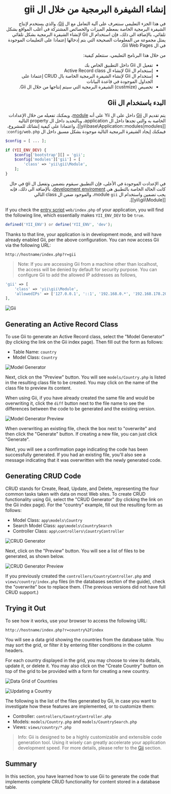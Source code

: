# <div dir="rtl">إنشاء الشيفرة البرمجية من خلال ال gii</div>

<p dir="rtl">
    في هذا الجزء التعليمي سنتعرف على آلية التعامل مع ال <a href="https://www.yiiframework.com/extension/yiisoft/yii2-gii/doc/guide">Gii</a>، والذي يستخدم لإنتاج الشيفرة البرمجية الخاصة بمعظم الميزات والخصائص المشتركة في أغلب المواقع بشكل تلقائي، بالإضافة الى ذلك، فإن استخدام ال Gii لإنشاء الشيفرة البرمجية بشكل تلقائي يمثل مجموعة من المعلومات الصحيحة التي بتم إدخالها إعتمادا على التعليمات الموجودة في ال Gii Web Pages.
</p>

<p dir="rtl">
    من خلال هذا البرنامج التعليمي، ستتعلم كيفية:
</p>

<ul dir="rtl">
    <li>تفعيل ال Gii داخل التطبيق الخاص بك</li>
    <li>إستخدام ال Gii لإنشاء ال Active Record class</li>
    <li>إستخدام ال Gii لإنشاء الشيفرة البرمجية الخاصة بال CRUD إعتمادا على الجداول الموجودة في قاعدة البيانات</li>
    <li>تخصيص (custmize) الشيفرة البرمجية التي سيتم إنتاجها من خلال ال Gii.</li>
</ul>

## <div dir="rtl">البدء باستخدام ال Gii</a> <span id="starting-gii"></span>

<p dir="rtl">
    يتم تقديم ال <a href="https://www.yiiframework.com/extension/yiisoft/yii2-gii/doc/guide">Gii</a> داخل على ال Yii على أنه <a href="../guide/structure-modules.md">module</a>، ويمكنك تفعيله من خلال الإعدادات الخاصة به والتي تجدها داخل ال application، وبالتحديد داخل ال property التالية [[yii\base\Application::modules|modules]]، واعتمادا على كيفية إنشائك للمشروع، فيمكنك إيجاد الشيفرة البرمجية التالية موجودة بشكل مسبق داخل ال <code>config/web.php</code>:  
</p>

```php
$config = [ ... ];

if (YII_ENV_DEV) {
    $config['bootstrap'][] = 'gii';
    $config['modules']['gii'] = [
        'class' => 'yii\gii\Module',
    ];
}
```

<p dir="rtl">
    في الإعدادت الموجودة في الأعلى، فإن التطبيق سيقوم بتضمين وتفعيل ال gii في حال كانت الحالة الخاصة بالتطبيق هي <a href="../guide/concept-configurations.md#environment-constants">development enviroment</a>، بالإضافة الى ذلك، فإنه يجب تضمين واستخدام ال module <code>gii</code>، والموجود ضمن ال class التالي [[yii\gii\Module]]. 
</p>

If you check the [entry script](structure-entry-scripts.md) `web/index.php` of your application, you will
find the following line, which essentially makes `YII_ENV_DEV` to be `true`.

```php
defined('YII_ENV') or define('YII_ENV', 'dev');
```

Thanks to that line, your application is in development mode, and will have already enabled Gii, per the above configuration. You can now access Gii via the following URL:

```
http://hostname/index.php?r=gii
```

> Note: If you are accessing Gii from a machine other than localhost, the access will be denied by default
> for security purpose. You can configure Gii to add the allowed IP addresses as follows,
>
```php
'gii' => [
    'class' => 'yii\gii\Module',
    'allowedIPs' => ['127.0.0.1', '::1', '192.168.0.*', '192.168.178.20'] // adjust this to your needs
],
```

![Gii](../guide/images/start-gii.png)


Generating an Active Record Class <span id="generating-ar"></span>
---------------------------------

To use Gii to generate an Active Record class, select the "Model Generator" (by clicking the link on the Gii index page). Then fill out the form as follows:

* Table Name: `country`
* Model Class: `Country`

![Model Generator](../guide/images/start-gii-model.png)

Next, click on the "Preview" button. You will see `models/Country.php` is listed in the resulting class file to be created. You may click on the name of the class file to preview its content.

When using Gii, if you have already created the same file and would be overwriting it, click
the `diff` button next to the file name to see the differences between the code to be generated
and the existing version.

![Model Generator Preview](../guide/images/start-gii-model-preview.png)

When overwriting an existing file, check the box next to "overwrite" and then click  the "Generate" button. If creating a new file, you can just click "Generate". 

Next, you will see
a confirmation page indicating the code has been successfully generated. If you had an existing file, you'll also see a message indicating that it was overwritten with the newly generated code.


Generating CRUD Code <span id="generating-crud"></span>
--------------------

CRUD stands for Create, Read, Update, and Delete, representing the four common tasks taken with data on most Web sites. To create CRUD functionality using Gii, select the "CRUD Generator" (by clicking the link on the Gii index page). For the "country" example, fill out the resulting form as follows:

* Model Class: `app\models\Country`
* Search Model Class: `app\models\CountrySearch`
* Controller Class: `app\controllers\CountryController`

![CRUD Generator](../guide/images/start-gii-crud.png)

Next, click on the "Preview" button. You will see a list of files to be generated, as shown below.

![CRUD Generator Preview](../guide/images/start-gii-crud-preview.png)

If you previously created the `controllers/CountryController.php` and
`views/country/index.php` files (in the databases section of the guide), check the "overwrite" box to replace them. (The previous versions did not have full CRUD support.)


Trying it Out <span id="trying-it-out"></span>
-------------

To see how it works, use your browser to access the following URL:

```
http://hostname/index.php?r=country%2Findex
```

You will see a data grid showing the countries from the database table. You may sort the grid,
or filter it by entering filter conditions in the column headers.

For each country displayed in the grid, you may choose to view its details, update it, or delete it.
You may also click on the "Create Country" button on top of the grid to be provided with a form for creating a new country.

![Data Grid of Countries](../guide/images/start-gii-country-grid.png)

![Updating a Country](../guide/images/start-gii-country-update.png)

The following is the list of the files generated by Gii, in case you want to investigate how these features are implemented,
or to customize them:

* Controller: `controllers/CountryController.php`
* Models: `models/Country.php` and `models/CountrySearch.php`
* Views: `views/country/*.php`

> Info: Gii is designed to be a highly customizable and extensible code generation tool. Using it wisely
  can greatly accelerate your application development speed. For more details, please refer to
  the [Gii](https://www.yiiframework.com/extension/yiisoft/yii2-gii/doc/guide) section.


Summary <span id="summary"></span>
-------

In this section, you have learned how to use Gii to generate the code that implements complete
CRUD functionality for content stored in a database table.
